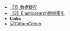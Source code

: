 - [【1】数据缓存](Hadoop/【1】数据缓存)
- [【2】Elasticsearch倒排索引](Hadoop/【2】Elasticsearch倒排索引)
- **Links**
- [![Github](https://icongram.jgog.in/simple/github.svg?color=808080&size=16)Github](https://github.com/YeSei)